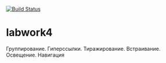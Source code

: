 [![Build Status](https://travis-ci.org/icg2018/labwork4.svg?branch=gh-pages)](https://travis-ci.org/icg2018/labwork4)
# labwork4
Группирование. Гиперссылки. Тиражирование. Встраивание. Освещение. Навигация
